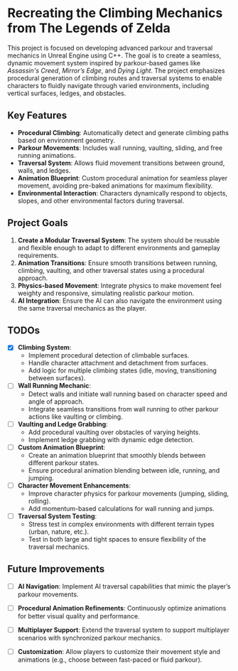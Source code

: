 # Recreating the Climbing Mechanics from The Legends of Zelda

This project is focused on developing advanced parkour and traversal mechanics in Unreal Engine using C++. The goal is to create a seamless, dynamic movement system inspired by parkour-based games like *Assassin's Creed*, *Mirror’s Edge*, and *Dying Light*. The project emphasizes procedural generation of climbing routes and traversal systems to enable characters to fluidly navigate through varied environments, including vertical surfaces, ledges, and obstacles.

## Key Features
- **Procedural Climbing**: Automatically detect and generate climbing paths based on environment geometry.
- **Parkour Movements**: Includes wall running, vaulting, sliding, and free running animations.
- **Traversal System**: Allows fluid movement transitions between ground, walls, and ledges.
- **Animation Blueprint**: Custom procedural animation for seamless player movement, avoiding pre-baked animations for maximum flexibility.
- **Environmental Interaction**: Characters dynamically respond to objects, slopes, and other environmental factors during traversal.
  
## Project Goals
1. **Create a Modular Traversal System**: The system should be reusable and flexible enough to adapt to different environments and gameplay requirements.
2. **Animation Transitions**: Ensure smooth transitions between running, climbing, vaulting, and other traversal states using a procedural approach.
3. **Physics-based Movement**: Integrate physics to make movement feel weighty and responsive, simulating realistic parkour motion.
4. **AI Integration**: Ensure the AI can also navigate the environment using the same traversal mechanics as the player.

## TODOs
- [X] **Climbing System**: 
    - Implement procedural detection of climbable surfaces.
    - Handle character attachment and detachment from surfaces.
    - Add logic for multiple climbing states (idle, moving, transitioning between surfaces).
- [ ] **Wall Running Mechanic**:
    - Detect walls and initiate wall running based on character speed and angle of approach.
    - Integrate seamless transitions from wall running to other parkour actions like vaulting or climbing.
- [ ] **Vaulting and Ledge Grabbing**:
    - Add procedural vaulting over obstacles of varying heights.
    - Implement ledge grabbing with dynamic edge detection.
- [ ] **Custom Animation Blueprint**:
    - Create an animation blueprint that smoothly blends between different parkour states.
    - Ensure procedural animation blending between idle, running, and jumping.
- [ ] **Character Movement Enhancements**:
    - Improve character physics for parkour movements (jumping, sliding, rolling).
    - Add momentum-based calculations for wall running and jumps.
- [ ] **Traversal System Testing**:
    - Stress test in complex environments with different terrain types (urban, nature, etc.).
    - Test in both large and tight spaces to ensure flexibility of the traversal mechanics.
  
## Future Improvements
- [ ] **AI Navigation**: Implement AI traversal capabilities that mimic the player’s parkour movements.
- [ ] **Procedural Animation Refinements**: Continuously optimize animations for better visual quality and performance.
- [ ] **Multiplayer Support**: Extend the traversal system to support multiplayer scenarios with synchronized parkour mechanics.
- [ ] **Customization**: Allow players to customize their movement style and animations (e.g., choose between fast-paced or fluid parkour).


